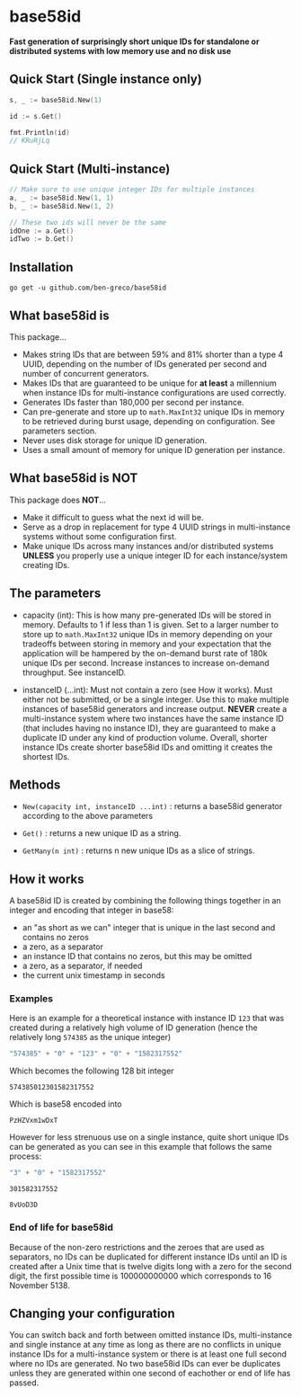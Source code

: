 # base58id

**Fast generation of surprisingly short unique IDs for standalone or distributed systems with low memory use 
and no disk use**

## Quick Start (Single instance only)

```go
s, _ := base58id.New(1)

id := s.Get()

fmt.Println(id)
// KRuRjLq
```

## Quick Start (Multi-instance)

```go
// Make sure to use unique integer IDs for multiple instances
a, _ := base58id.New(1, 1)
b, _ := base58id.New(1, 2)

// These two ids will never be the same
idOne := a.Get()
idTwo := b.Get()
```

## Installation

`go get -u github.com/ben-greco/base58id`

## What base58id is

This package...
- Makes string IDs that are between 59% and 81% shorter than a type 4 UUID, depending on 
the number of IDs generated per second and number of concurrent generators.
- Makes IDs that are guaranteed to be unique for **at least** a millennium when instance IDs for multi-instance configurations are used correctly.
- Generates IDs faster than 180,000 per second per instance.
- Can pre-generate and store up to `math.MaxInt32` unique IDs in memory to be retrieved during 
burst usage, depending on configuration. See parameters section. 
- Never uses disk storage for unique ID generation.
- Uses a small amount of memory for unique ID generation per instance.

## What base58id is NOT

This package does **NOT**...
- Make it difficult to guess what the next id will be.
- Serve as a drop in replacement for type 4 UUID strings in multi-instance systems without some configuration first.
- Make unique IDs across many instances and/or distributed systems **UNLESS** you properly use a unique 
integer ID for each instance/system creating IDs.

## The parameters

- capacity (int): This is how many pre-generated IDs will be stored in memory. Defaults to 1 if 
less than 1 is given. Set to a larger number to store up to `math.MaxInt32` unique IDs in memory 
depending on your tradeoffs between storing in memory and your expectation that the application 
will be hampered by the on-demand burst rate of 180k unique IDs per second. Increase instances 
to increase on-demand throughput. See instanceID.

- instanceID (...int): Must not contain a zero (see How it works). Must either not be submitted, 
or be a single integer. Use this to make multiple instances of base58id generators and increase 
output. **NEVER** create a multi-instance system where two instances have the same instance ID 
(that includes having no instance ID), 
they are guaranteed to make a duplicate ID under any kind of production volume. Overall, shorter 
instance IDs create shorter base58id IDs and omitting it creates the shortest IDs.

## Methods

- `New(capacity int, instanceID ...int)` : returns a base58id generator according to the above parameters

- `Get()` : returns a new unique ID as a string. 

- `GetMany(n int)` : returns n new unique IDs as a slice of strings.

## How it works

A base58id ID is created by combining the following things together in an integer and encoding 
that integer in base58:

- an "as short as we can" integer that is unique in the last second and contains no zeros
- a zero, as a separator
- an instance ID that contains no zeros, but this may be omitted
- a zero, as a separator, if needed
- the current unix timestamp in seconds

### Examples

Here is an example for a theoretical instance with instance ID `123` that was created during a
relatively high volume of ID generation (hence the relatively long `574385` as the unique integer)

```go
"574385" + "0" + "123" + "0" + "1582317552"
```
Which becomes the following 128 bit integer
```
574385012301582317552
```
Which is base58 encoded into
```
PzHZVxm1wDxT
```

However for less strenuous use on a single instance, quite short unique IDs can be generated
 as you can see in this example that follows the same process:
```go
"3" + "0" + "1582317552"
```
```
301582317552
```
```
8vUoD3D
```

### End of life for base58id

Because of the non-zero restrictions and the zeroes that are used as separators, no IDs can be 
duplicated for different instance IDs until an ID is created after a Unix time that is twelve 
digits long with a zero for the second digit, the first possible time is 100000000000 which
 corresponds to 16 November 5138.


## Changing your configuration

You can switch back and forth between omitted instance IDs, multi-instance and single instance at 
any time as long as there are no conflicts in unique instance IDs for a multi-instance system or there 
is at least one full second where no IDs are generated. No two base58id IDs can ever be duplicates 
unless they are generated within one second of eachother or end of life has passed. 

